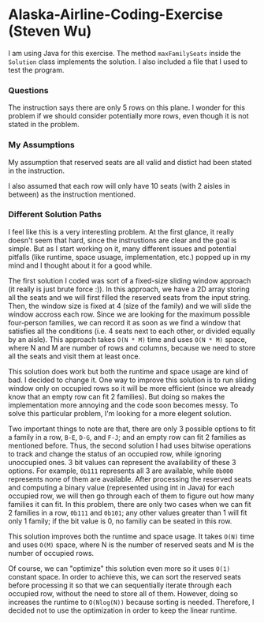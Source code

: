 # Alaska-Airline-Coding-Exercise (Steven Wu)
I am using Java for this exercise. The method ```maxFamilySeats``` inside the ```Solution``` class implements the solution. I also included a file that I used to test the program.

### Questions
The instruction says there are only 5 rows on this plane. I wonder for this problem if we should consider potentially more rows, even though it is not stated in the problem.

### My Assumptions
My assumption that reserved seats are all valid and distict had been stated in the instruction.

I also assumed that each row will only have 10 seats (with 2 aisles in between) as the instruction mentioned.

### Different Solution Paths
I feel like this is a very interesting problem. At the first glance, it really doesn't seem that hard, since the instrustions are clear and the goal is simple. But as I start working on it, many different issues and potential pitfalls (like runtime, space usuage, implementation, etc.) popped up in my mind and I thought about it for a good while.

The first solution I coded was sort of a fixed-size sliding window approach (it really is just brute force :)). In this approach, we have a 2D array storing all the seats and we will first filled the reserved seats from the input string. Then, the window size is fixed at 4 (size of the family) and we will slide the window accross each row. Since we are looking for the maximum possible four-person families, we can record it as soon as we find a window that satisfies all the conditions (i.e. 4 seats next to each other, or divided equally by an aisle). This approach takes ```O(N * M)``` time and uses ```O(N * M)``` space, where N and M are number of rows and columns, because we need to store all the seats and visit them at least once.

This solution does work but both the runtime and space usage are kind of bad. I decided to change it. One way to improve this solution is to run sliding window only on occupied rows so it will be more efficient (since we already know that an empty row can fit 2 families). But doing so makes the implementation more annoying and the code soon becomes messy. To solve this particular problem, I'm looking for a more elegent solution.

Two important things to note are that, there are only 3 possible options to fit a family in a row, ```B-E```, ```D-G```, and ```F-J```; and an empty row can fit 2 families as mentioned before. Thus, the second solution I had uses bitwise operations to track and change the status of an occupied row, while ignoring unoccupied ones. 3 bit values can represent the availability of these 3 options. For example, ```0b111``` represents all 3 are available, while ```0b000``` represents none of them are available. After processing the reserved seats and computing a binary value (represented using int in Java) for each occupied row, we will then go through each of them to figure out how many families it can fit. In this problem, there are only two cases when we can fit 2 families in a row, ```0b111``` and ```0b101```; any other values greater than 1 will fit only 1 family; if the bit value is 0, no familiy can be seated in this row.

This solution improves both the runtime and space usage. It takes ```O(N)``` time and uses ```O(M)``` space, where N is the number of reserved seats and M is the number of occupied rows.

Of course, we can "optimize" this solution even more so it uses ```O(1)``` constant space. In order to achieve this, we can sort the reserved seats before processing it so that we can sequentially iterate through each occupied row, without the need to store all of them. However, doing so increases the runtime to ```O(Nlog(N))``` because sorting is needed. Therefore, I decided not to use the optimization in order to keep the linear runtime.
